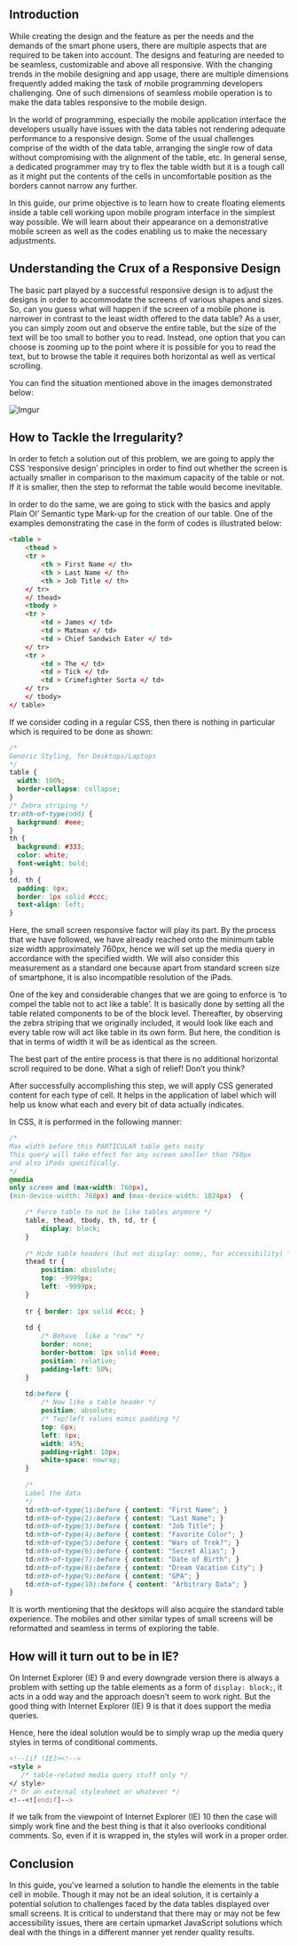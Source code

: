 ## Introduction
While creating the design and the feature as per the needs and the demands of the smart phone users, there are multiple aspects that are required to be taken into account. The designs and featuring are needed to be seamless, customizable and above all responsive. With the changing trends in the mobile designing and app usage, there are multiple dimensions frequently added making the task of mobile programming developers challenging. One of such dimensions of seamless mobile operation is to make the data tables responsive to the mobile design. 

In the world of programming, especially the mobile application interface the developers usually have issues with the data tables not rendering adequate performance to a responsive design. Some of the usual challenges comprise of the width of the data table, arranging the single row of data without compromising with the alignment of the table, etc. In general sense, a dedicated programmer may try to flex the table width but it is a tough call as it might put the contents of the cells in uncomfortable position as the borders cannot narrow any further. 

In this guide, our prime objective is to learn how to create floating elements inside a table cell working upon mobile program interface in the simplest way possible. We will learn about their appearance on a demonstrative mobile screen as well as the codes enabling us to make the necessary adjustments. 

## Understanding the Crux of a Responsive Design 
The basic part played by a successful responsive design is to adjust the designs in order to accommodate the screens of various shapes and sizes. So, can you guess what will happen if the screen of a mobile phone is narrower in contrast to the least width offered to the data table? 
As a user, you can simply zoom out and observe the entire table, but the size of the text will be too small to bother you to read. Instead, one option that you can choose is zooming up to the point where it is possible for you to read the text, but to browse the table it requires both horizontal as well as vertical scrolling. 

You can find the situation mentioned above in the images demonstrated below:

![Imgur](https://i.imgur.com/XC1ZDOi.png)

## How to Tackle the Irregularity? 
In order to fetch a solution out of this problem, we are going to apply the CSS ‘responsive design’ principles in order to find out whether the screen is actually smaller in comparison to the maximum capacity of the table or not. If it is smaller, then the step to reformat the table would become inevitable. 

In order to do the same, we are going to stick with the basics and apply Plain Ol’ Semantic type Mark-up for the creation of our table. One of the examples demonstrating the case in the form of codes is illustrated below:


```html
<table >
	<thead >
	<tr >
		<th > First Name </ th>
		<th > Last Name </ th>
		<th > Job Title </ th>
	</ tr>
	</ thead>
	<tbody >
	<tr >
		<td > James </ td>
		<td > Matman </ td>
		<td > Chief Sandwich Eater </ td>
	</ tr>
	<tr >
		<td > The </ td>
		<td > Tick </ td>
		<td > Crimefighter Sorta </ td>
	</ tr>
	</ tbody>
</ table>
```

If we consider coding in a regular CSS, then there is nothing in particular which is required to be done as shown:


```css
/* 
Generic Styling, for Desktops/Laptops 
*/
table { 
  width: 100%; 
  border-collapse: collapse; 
}
/* Zebra striping */
tr:nth-of-type(odd) { 
  background: #eee; 
}
th { 
  background: #333; 
  color: white; 
  font-weight: bold; 
}
td, th { 
  padding: 6px; 
  border: 1px solid #ccc; 
  text-align: left; 
}
```

Here, the small screen responsive factor will play its part. By the process that we have followed, we have already reached onto the minimum table size width approximately 760px, hence we will set up the media query in accordance with the specified width. We will also consider this measurement as a standard one because apart from standard screen size of smartphone, it is also incompatible resolution of the iPads.

One of the key and considerable changes that we are going to enforce is ‘to compel the table not to act like a table’. It is basically done by setting all the table related components to be of the block level. Thereafter, by observing the zebra striping that we originally included, it would look like each and every table row will act like table in its own form. But here, the condition is that in terms of width it will be as identical as the screen. 

The best part of the entire process is that there is no additional horizontal scroll required to be done. What a sigh of relief! Don’t you think? 

After successfully accomplishing this step, we will apply CSS generated content for each type of cell. It helps in the application of label which will help us know what each and every bit of data actually indicates. 

In CSS, it is performed in the following manner: 


```css
/* 
Max width before this PARTICULAR table gets nasty
This query will take effect for any screen smaller than 760px
and also iPads specifically.
*/
@media 
only screen and (max-width: 760px),
(min-device-width: 768px) and (max-device-width: 1024px)  {

	/* Force table to not be like tables anymore */
	table, thead, tbody, th, td, tr { 
		display: block; 
	}
	
	/* Hide table headers (but not display: none;, for accessibility) */
	thead tr { 
		position: absolute;
		top: -9999px;
		left: -9999px;
	}
	
	tr { border: 1px solid #ccc; }
	
	td { 
		/* Behave  like a "row" */
		border: none;
		border-bottom: 1px solid #eee; 
		position: relative;
		padding-left: 50%; 
	}
	
	td:before { 
		/* Now like a table header */
		position: absolute;
		/* Top/left values mimic padding */
		top: 6px;
		left: 6px;
		width: 45%; 
		padding-right: 10px; 
		white-space: nowrap;
	}
	
	/*
	Label the data
	*/
	td:nth-of-type(1):before { content: "First Name"; }
	td:nth-of-type(2):before { content: "Last Name"; }
	td:nth-of-type(3):before { content: "Job Title"; }
	td:nth-of-type(4):before { content: "Favorite Color"; }
	td:nth-of-type(5):before { content: "Wars of Trek?"; }
	td:nth-of-type(6):before { content: "Secret Alias"; }
	td:nth-of-type(7):before { content: "Date of Birth"; }
	td:nth-of-type(8):before { content: "Dream Vacation City"; }
	td:nth-of-type(9):before { content: "GPA"; }
	td:nth-of-type(10):before { content: "Arbitrary Data"; }
}
```

It is worth mentioning that the desktops will also acquire the standard table experience. The mobiles and other similar types of small screens will be reformatted and seamless in terms of exploring the table. 

## How will it turn out to be in IE?
On Internet Explorer (IE) 9 and every downgrade version there is always a problem with setting up the table elements as a form of `display: block;`, it acts in a odd way and the approach doesn’t seem to work right. But the good thing with Internet Explorer (IE) 9 is that it does support the media queries. 

Hence, here the ideal solution would be to simply wrap up the media query styles in terms of conditional comments.


```html
<!--[if !IE]><!-->
<style >
   /* table-related media query stuff only */
</ style>
/* Or an external stylesheet or whatever */
<!--<![endif]-->
```

If we talk from the viewpoint of Internet Explorer (IE) 10 then the case will simply work fine and the best thing is that it also overlooks conditional comments. So, even if it is wrapped in, the styles will work in a proper order. 

## Conclusion
In this guide, you've learned a solution to handle the elements in the table cell in mobile. Though it may not be an ideal solution, it is certainly a potential solution to challenges faced by the data tables displayed over small screens. It is critical to understand that there may or may not be few accessibility issues, there are certain upmarket JavaScript solutions which deal with the things in a different manner yet render quality results. 
